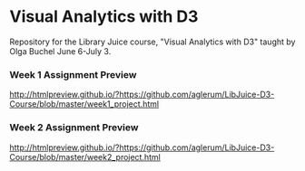 Visual Analytics with D3
=========================

Repository for the Library Juice course, "Visual Analytics with D3" taught by Olga Buchel June 6-July 3.

### Week 1 Assignment Preview

http://htmlpreview.github.io/?https://github.com/aglerum/LibJuice-D3-Course/blob/master/week1_project.html

### Week 2 Assignment Preview

http://htmlpreview.github.io/?https://github.com/aglerum/LibJuice-D3-Course/blob/master/week2_project.html
